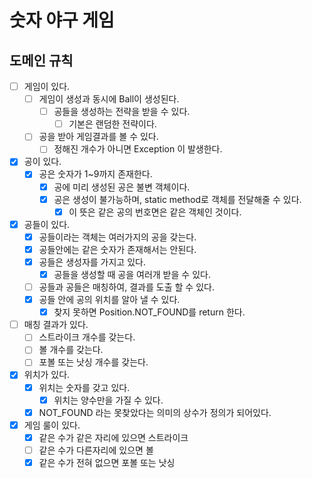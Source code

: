 # 숫자 야구 게임
## 도메인 규칙
- [ ] 게임이 있다.
  - [ ] 게임이 생성과 동시에 Ball이 생성된다.
    - [ ] 공들을 생성하는 전략을 받을 수 있다.
        - [ ] 기본은 랜덤한 전략이다.
  - [ ] 공을 받아 게임결과를 볼 수 있다.
    - [ ] 정해진 개수가 아니면 Exception 이 발생한다.
- [X] 공이 있다. 
    - [X] 공은 숫자가 1~9까지 존재한다.
        - [X] 공에 미리 생성된 공은 불변 객체이다.
        - [X] 공은 생성이 불가능하며, static method로 객체를 전달해줄 수 있다.
            - [X] 이 뜻은 같은 공의 번호면은 같은 객체인 것이다.
- [X] 공들이 있다.
    - [X] 공들이라는 객체는 여러가지의 공을 갖는다.
    - [X] 공들안에는 같은 숫자가 존재해서는 안된다.
    - [X] 공들은 생성자를 가지고 있다.
        - [X] 공들을 생성할 때 공을 여러개 받을 수 있다.
    - [ ] 공들과 공들은 매칭하여, 결과를 도출 할 수 있다.
    - [X] 공들 안에 공의 위치를 알아 낼 수 있다.
        - [X] 찾지 못하면 Position.NOT_FOUND를 return 한다.
- [ ] 매칭 결과가 있다.
    - [ ] 스트라이크 개수를 갖는다.
    - [ ] 볼 개수를 갖는다.
    - [ ] 포볼 또는 낫싱 개수를 갖는다.
- [X] 위치가 있다.
    - [X] 위치는 숫자를 갖고 있다.
        - [X] 위치는 양수만을 가질 수 있다.
    - [X] NOT_FOUND 라는 못찾았다는 의미의 상수가 정의가 되어있다.
- [X] 게임 룰이 있다.
    - [X] 같은 수가 같은 자리에 있으면 스트라이크
    - [ ] 같은 수가 다른자리에 있으면 볼
    - [X] 같은 수가 전혀 없으면 포볼 또는 낫싱